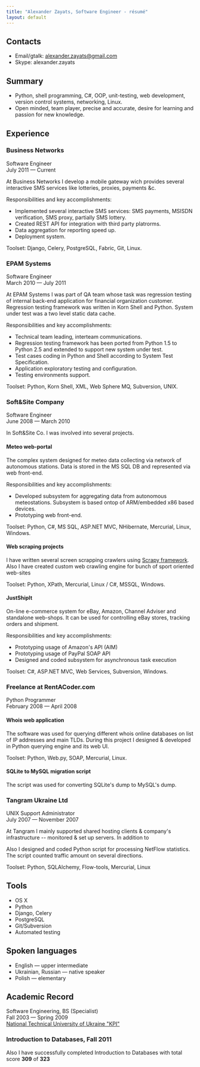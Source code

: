 ```yaml
---
title: "Alexander Zayats, Software Engineer - résumé"
layout: default
---
```


## Contacts

* Email/gtalk: alexander.zayats@gmail.com
* Skype: alexander.zayats

## Summary

*  Python, shell programming, C#, OOP, unit-testing, web development, version control systems,  networking, Linux.
*  Open minded, team player, precise and accurate, desire for learning and passion for new knowledge.

## Experience

### Business Networks
Software Engineer  
July 2011 — Current

At Business Networks I develop a mobile gateway wich provides several interactive SMS services like lotteries, proxies, payments &c.

Responsibilities and key accomplishments:

* Implemented several interactive SMS services: SMS payments, MSISDN verification, SMS proxy, partially SMS lottery.
* Created REST API for integration with third party platrorms.
* Data aggregation for reporting speed up.
* Deployment system.

Toolset: Django, Celery, PostgreSQL, Fabric, Git, Linux.


### EPAM Systems
Software Engineer  
March 2010 — July 2011

At EPAM Systems I was part of QA team whose task was regression testing of internal back-end application for financial organization customer. Regression testing framework was written in Korn Shell and Python. System under test was a two level static data cache.

Responsibilities and key accomplishments:

*  Technical team leading, interteam communications.
*  Regression testing framework has been ported from Python 1.5 to Python 2.5 and extended to support new system under test.
*  Test cases coding in Python and Shell according to System Test Specification.
*  Application exploratory testing and configuration.
* Testing environments support.

Toolset: Python, Korn Shell, XML, Web Sphere MQ, Subversion, UNIX.


### Soft&Site Company
Software Engineer  
June 2008 — March 2010

In Soft&Site Co. I was involved into several projects.

#### Meteo web-portal
The complex system designed for meteo data collecting via network of autonomous stations. Data is stored in the MS SQL DB and represented via web front-end.

Responsibilities and key accomplishments:

*  Developed subsystem for aggregating data from autonomous meteostations. Subsystem is based ontop of ARM/embedded x86 based devices.
*  Prototyping web front-end.

Toolset: Python, C#, MS SQL, ASP.NET MVC, NHibernate, Mercurial, Linux, Windows.

#### Web scraping projects
I have written several screen scrapping crawlers using [Scrapy framework](http://scrapy.org). Also I have created custom web crawling engine for  bunch of sport oriented web-sites

Toolset: Python, XPath, Mercurial, Linux / C#, MSSQL, Windows.

#### JustShipIt
On-line e-commerce system for eBay, Amazon, Channel Adviser and standalone web-shops. It can be used for controlling eBay stores, tracking orders and shipment.

Responsibilities and key accomplishments:

*  Prototyping usage of Amazon's API (AIM)
*  Prototyping usage of PayPal SOAP API
*  Designed and coded subsystem for asynchronous task execution

Toolset: C#, ASP.NET MVC, Web Services, Subversion, Windows.


### Freelance at RentACoder.com
Python Programmer  
February 2008 — April 2008

#### Whois web application
The software was used for querying different whois online databases on list of IP addresses and main TLDs. During this project I designed & developed in Python querying engine and its web UI.

Toolset: Python, Web.py, SOAP, Mercurial, Linux.

#### SQLite to MySQL migration script
The script was used for converting SQLite's dump to MySQL's dump.


### Tangram Ukraine Ltd
UNIX Support Administrator  
July 2007 — November 2007

At Tangram I mainly supported shared hosting clients & company's infrastructure -- monitored & set up servers. In addition to 

Also I designed and coded Python script for processing NetFlow statistics.
The script counted traffic amount on several directions.

Toolset: Python, SQLAlchemy, Flow-tools, Mercurial, Linux


## Tools
* OS X
* Python
* Django, Celery
* PostgreSQL
* Git/Subversion
* Automated testing

## Spoken languages
* English — upper intermediate
* Ukrainian, Russian — native speaker
* Polish — elementary

## Academic Record
Software Engineering, BS (Specialist)  
Fall 2003 — Spring 2009  
[National Technical University of Ukraine "KPI"](http://kpi.ua)

### Introduction to Databases, Fall 2011
Also I have successfully completed Introduction to Databases with total score **309** of **323**